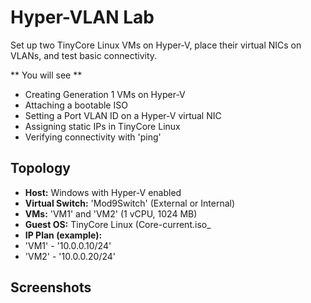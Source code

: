 # Hyper-VLAN Lab
Set up two TinyCore Linux VMs on Hyper-V, place their virtual NICs on VLANs, and test
basic connectivity. 

** You will see **

- Creating Generation 1 VMs on Hyper-V
- Attaching a bootable ISO
- Setting a Port VLAN ID on a Hyper-V virtual NIC
- Assigning static IPs in TinyCore Linux
- Verifying connectivity with 'ping'

## Topology

- **Host:** Windows with Hyper-V enabled
- **Virtual Switch:** 'Mod9Switch' (External or Internal)
- **VMs:** 'VM1' and 'VM2' (1 vCPU, 1024 MB)
- **Guest OS:** TinyCore Linux (Core-current.iso_
- **IP Plan (example):**
- 'VM1' - '10.0.0.10/24'
- 'VM2' - '10.0.0.20/24'

## Screenshots

